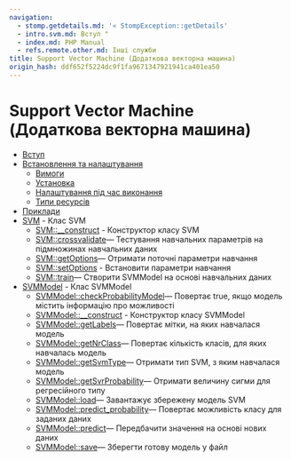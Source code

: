 ```yaml
---
navigation:
  - stomp.getdetails.md: '« StompException::getDetails'
  - intro.svm.md: Вступ "
  - index.md: PHP Manual
  - refs.remote.other.md: Інші служби
title: Support Vector Machine (Додаткова векторна машина)
origin_hash: ddf652f5224dc9f1fa9671347921941ca401ea50
---
```

# Support Vector Machine (Додаткова векторна машина)

-   [Вступ](intro.svm.md)
-   [Встановлення та налаштування](svm.setup.md)
    -   [Вимоги](svm.requirements.md)
    -   [Установка](svm.installation.md)
    -   [Налаштування під час виконання](svm.configuration.md)
    -   [Типи ресурсів](svm.resources.md)
-   [Приклади](svm.examples.md)
-   [SVM](class.svm.md) \- Клас SVM
    -   [SVM::\_\_construct](svm.construct.md) \- Конструктор класу SVM
    -   [SVM::crossvalidate](svm.crossvalidate.md)— Тестування навчальних параметрів на підмножинах навчальних даних
    -   [SVM::getOptions](svm.getoptions.md)— Отримати поточні параметри навчання
    -   [SVM::setOptions](svm.setoptions.md) \- Встановити параметри навчання
    -   [SVM::train](svm.train.md)— Створити SVMModel на основі навчальних даних
-   [SVMModel](class.svmmodel.md) \- Клас SVMModel
    -   [SVMModel::checkProbabilityModel](svmmodel.checkprobabilitymodel.md)— Повертає true, якщо модель містить інформацію про можливості
    -   [SVMModel::\_\_construct](svmmodel.construct.md) \- Конструктор класу SVMModel
    -   [SVMModel::getLabels](svmmodel.getlabels.md)— Повертає мітки, на яких навчалася модель
    -   [SVMModel::getNrClass](svmmodel.getnrclass.md)— Повертає кількість класів, для яких навчалась модель
    -   [SVMModel::getSvmType](svmmodel.getsvmtype.md)— Отримати тип SVM, з яким навчалася модель
    -   [SVMModel::getSvrProbability](svmmodel.getsvrprobability.md)— Отримати величину сигми для регресійного типу
    -   [SVMModel::load](svmmodel.load.md)— Завантажує збережену модель SVM
    -   [SVMModel::predict\_probability](svmmodel.predict-probability.md)— Повертає можливість класу для заданих даних
    -   [SVMModel::predict](svmmodel.predict.md)— Передбачити значення на основі нових даних
    -   [SVMModel::save](svmmodel.save.md)— Зберегти готову модель у файл
